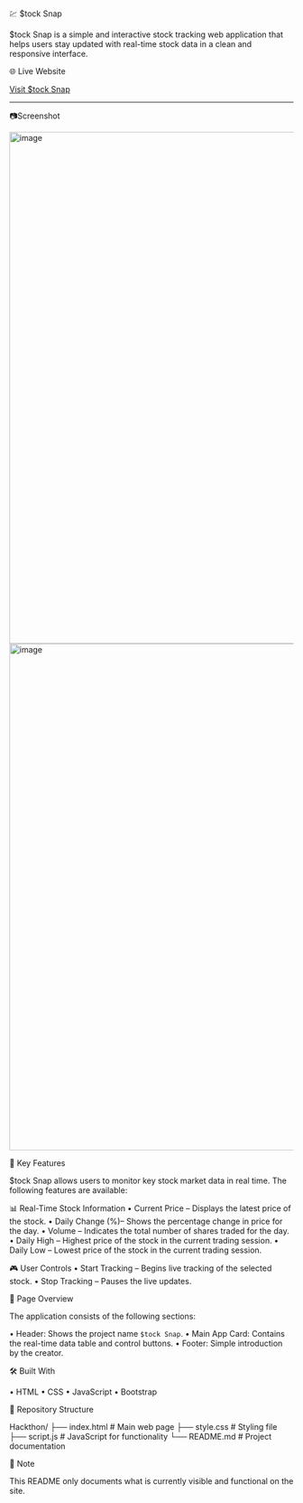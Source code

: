 💹 $tock Snap

$tock Snap is a simple and interactive stock tracking web application that helps users stay updated with real-time stock data in a clean and responsive interface.

🌐 Live Website

 [Visit $tock Snap](https://kartik-750.github.io/Hackthon/)

---
📷Screenshot

<img width="1885" height="906" alt="image" src="https://github.com/user-attachments/assets/88af70d3-a06e-4afa-96d5-4b9cd31f4eca" />
<img width="1893" height="897" alt="image" src="https://github.com/user-attachments/assets/1ae3ba35-a78b-4b7c-82ab-d3a9327d85f9" />




📌 Key Features

$tock Snap allows users to monitor key stock market data in real time. The following features are available:


📊 Real-Time Stock Information
• Current Price – Displays the latest price of the stock.
• Daily Change (%)– Shows the percentage change in price for the day.
• Volume – Indicates the total number of shares traded for the day.
• Daily High – Highest price of the stock in the current trading session.
• Daily Low – Lowest price of the stock in the current trading session.

🎮 User Controls
• Start Tracking – Begins live tracking of the selected stock.
• Stop Tracking – Pauses the live updates.


🧾 Page Overview

The application consists of the following sections:

• Header: Shows the project name `$tock Snap`.
• Main App Card: Contains the real-time data table and control buttons.
• Footer: Simple introduction by the creator.


🛠 Built With

• HTML
• CSS
• JavaScript
• Bootstrap


📁 Repository Structure 

Hackthon/
├── index.html       # Main web page
├── style.css        # Styling file
├── script.js        # JavaScript for functionality
└── README.md        # Project documentation


📌 Note

This README only documents what is currently visible and functional on the site.
